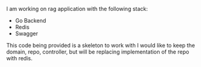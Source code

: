 I am working on rag application with the following stack:
- Go Backend
- Redis
- Swagger

This code being provided is a skeleton to work with
I would like to keep the domain, repo, controller, but will be replacing implementation
of the repo with redis.  